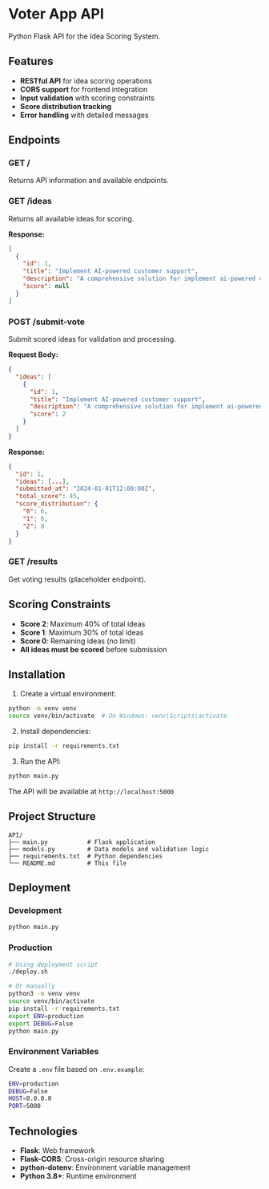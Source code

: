 # Voter App API

Python Flask API for the Idea Scoring System.

## Features

- **RESTful API** for idea scoring operations
- **CORS support** for frontend integration
- **Input validation** with scoring constraints
- **Score distribution tracking**
- **Error handling** with detailed messages

## Endpoints

### GET /
Returns API information and available endpoints.

### GET /ideas
Returns all available ideas for scoring.

**Response:**
```json
[
  {
    "id": 1,
    "title": "Implement AI-powered customer support",
    "description": "A comprehensive solution for implement ai-powered customer support.",
    "score": null
  }
]
```

### POST /submit-vote
Submit scored ideas for validation and processing.

**Request Body:**
```json
{
  "ideas": [
    {
      "id": 1,
      "title": "Implement AI-powered customer support",
      "description": "A comprehensive solution for implement ai-powered customer support.",
      "score": 2
    }
  ]
}
```

**Response:**
```json
{
  "id": 1,
  "ideas": [...],
  "submitted_at": "2024-01-01T12:00:00Z",
  "total_score": 45,
  "score_distribution": {
    "0": 6,
    "1": 6,
    "2": 8
  }
}
```

### GET /results
Get voting results (placeholder endpoint).

## Scoring Constraints

- **Score 2**: Maximum 40% of total ideas
- **Score 1**: Maximum 30% of total ideas
- **Score 0**: Remaining ideas (no limit)
- **All ideas must be scored** before submission

## Installation

1. Create a virtual environment:
```bash
python -m venv venv
source venv/bin/activate  # On Windows: venv\Scripts\activate
```

2. Install dependencies:
```bash
pip install -r requirements.txt
```

3. Run the API:
```bash
python main.py
```

The API will be available at `http://localhost:5000`

## Project Structure

```
API/
├── main.py           # Flask application
├── models.py         # Data models and validation logic
├── requirements.txt  # Python dependencies
└── README.md         # This file
```

## Deployment

### Development
```bash
python main.py
```

### Production
```bash
# Using deployment script
./deploy.sh

# Or manually
python3 -m venv venv
source venv/bin/activate
pip install -r requirements.txt
export ENV=production
export DEBUG=False
python main.py
```

### Environment Variables
Create a `.env` file based on `.env.example`:
```bash
ENV=production
DEBUG=False
HOST=0.0.0.0
PORT=5000
```

## Technologies

- **Flask**: Web framework
- **Flask-CORS**: Cross-origin resource sharing
- **python-dotenv**: Environment variable management
- **Python 3.8+**: Runtime environment